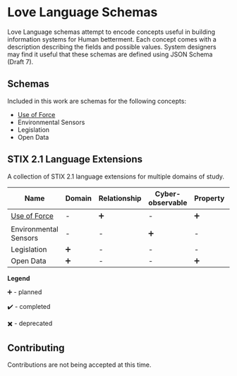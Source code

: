 # Love Language Schemas

Love Language schemas attempt to encode concepts useful in building information systems for Human betterment. Each concept comes with a description describing the fields and possible values. System designers may find it useful that these schemas are defined using JSON Schema (Draft 7). 


## Schemas

Included in this work are schemas for the following concepts:

- [Use of Force](./examples/use-of-force/README.md)
- Environmental Sensors
- Legislation
- Open Data

## STIX 2.1 Language Extensions

A collection of STIX 2.1 language extensions for multiple domains of study.

| Name | Domain | Relationship | Cyber-observable | Property | Toplevel Property |
| --- | --- | --- | --- | --- | --- |
[Use of Force](./examples/use-of-force/README.md) | - | :heavy_plus_sign: | - | :heavy_plus_sign: | :heavy_check_mark: |
Environmental Sensors | - | - | :heavy_plus_sign: | - | - |
Legislation | :heavy_plus_sign: | - | - | - | - |
Open Data | :heavy_plus_sign: | - | - | :heavy_plus_sign: | :heavy_plus_sign: |

**Legend**

:heavy_plus_sign: - planned

:heavy_check_mark: - completed

:heavy_multiplication_x: - deprecated


## Contributing

Contributions are not being accepted at this time.
